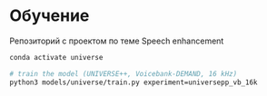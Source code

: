 # Обучение
Репозиторий с проектом по теме Speech enhancement


```bash
conda activate universe

# train the model (UNIVERSE++, Voicebank-DEMAND, 16 kHz)
python3 models/universe/train.py experiment=universepp_vb_16k

```
